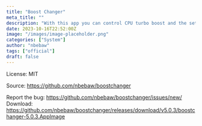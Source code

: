 ```yaml
---
title: "Boost Changer"
meta_title: ""
description: "With this app you can control CPU turbo boost and the settings of the cpu speed in order to consuming less battery voltage"
date: 2023-10-16T22:52:00Z
image: "/images/image-placeholder.png"
categories: ["System"]
author: "nbebaw"
tags: ["official"]
draft: false
---
```


License: MIT

Source: https://github.com/nbebaw/boostchanger

Report the bug: https://github.com/nbebaw/boostchanger/issues/new/  
Download: https://github.com/nbebaw/boostchanger/releases/download/v5.0.3/boostchanger-5.0.3.AppImage
